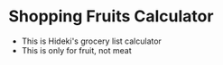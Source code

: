 # Shopping Fruits Calculator

- This is Hideki's grocery list calculator
- This is only for fruit, not meat

